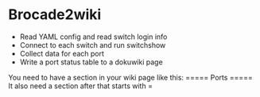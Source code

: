 # Brocade2wiki

 - Read YAML config and read switch login info
 - Connect to each switch and run switchshow
 - Collect data for each port
 - Write a port status table to a dokuwiki page

You need to have a section in your wiki page like this: ===== Ports =====
It also need a section after that starts with =

